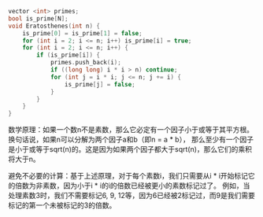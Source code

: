 ```cpp
vector <int> primes;
bool is_prime[N];
void Eratosthenes(int n) {
	is_prime[0] = is_prime[1] = false;
	for (int i = 2; i <= n; i++) is_prime[i] = true;
	for (int i = 2; i <= n; i++) {
		if (is_prime[i]) {
			primes.push_back(i);
			if ((long long) i * i > n) continue;
			for (int j = i * i; j <= n; j += i) {
				is_prime[j] = false;
			}
		}
	}
} 
```

数学原理：如果一个数n不是素数，那么它必定有一个因子小于或等于其平方根。换句话说，如果n可以分解为两个因子a和b（即n = a * b），
那么至少有一个因子是小于或等于sqrt(n)的。这是因为如果两个因子都大于sqrt(n)，那么它们的乘积将大于n。

避免不必要的计算：基于上述原理，对于每个素数i，我们只需要从i * i开始标记它的倍数为非素数，因为小于i * i的i的倍数已经被更小的素数标记过了。
例如，当处理素数3时，我们不需要标记6, 9, 12等，因为6已经被2标记过，而9是我们需要标记的第一个未被标记的3的倍数。
